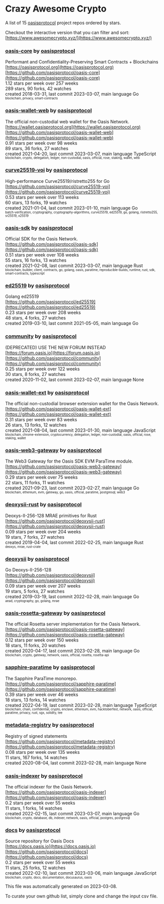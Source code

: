 # Crazy Awesome Crypto
A list of 15 [oasisprotocol](https://github.com/oasisprotocol) project repos ordered by stars.  

Checkout the interactive version that you can filter and sort: 
[https://www.awesomecrypto.xyz/](https://www.awesomecrypto.xyz/)  


### [oasis-core](https://github.com/oasisprotocol/oasis-core) by [oasisprotocol](https://github.com/oasisprotocol)  
Performant and Confidentiality-Preserving Smart Contracts + Blockchains  
[https://oasisprotocol.org](https://oasisprotocol.org)  
[https://github.com/oasisprotocol/oasis-core](https://github.com/oasisprotocol/oasis-core)  
1.12 stars per week over 257 weeks  
289 stars, 90 forks, 42 watches  
created 2018-03-31, last commit 2023-03-07, main language Go  
<sub><sup>blockchain, privacy, smart-contracts</sup></sub>


### [oasis-wallet-web](https://github.com/oasisprotocol/oasis-wallet-web) by [oasisprotocol](https://github.com/oasisprotocol)  
The official non-custodial web wallet for the Oasis Network.  
[https://wallet.oasisprotocol.org](https://wallet.oasisprotocol.org)  
[https://github.com/oasisprotocol/oasis-wallet-web](https://github.com/oasisprotocol/oasis-wallet-web)  
0.91 stars per week over 98 weeks  
89 stars, 36 forks, 27 watches  
created 2021-04-20, last commit 2023-03-07, main language TypeScript  
<sub><sup>blockchain, crypto, delegation, ledger, non-custodial, oasis, official, rose, staking, wallet, web</sup></sub>


### [curve25519-voi](https://github.com/oasisprotocol/curve25519-voi) by [oasisprotocol](https://github.com/oasisprotocol)  
High-performance Curve25519/ristretto255 for Go  
[https://github.com/oasisprotocol/curve25519-voi](https://github.com/oasisprotocol/curve25519-voi)  
0.53 stars per week over 113 weeks  
60 stars, 13 forks, 19 watches  
created 2021-01-04, last commit 2023-01-10, main language Go  
<sub><sup>batch-verification, cryptography, cryptography-algorithms, curve25519, ed25519, go, golang, ristretto255, sr25519, x25519</sup></sub>


### [oasis-sdk](https://github.com/oasisprotocol/oasis-sdk) by [oasisprotocol](https://github.com/oasisprotocol)  
Official SDK for the Oasis Network.  
[https://github.com/oasisprotocol/oasis-sdk](https://github.com/oasisprotocol/oasis-sdk)  
0.51 stars per week over 108 weeks  
55 stars, 16 forks, 13 watches  
created 2021-02-08, last commit 2023-03-07, main language Rust  
<sub><sup>blockchain, builder, client, contracts, go, golang, oasis, paratime, reproducible-builds, runtime, rust, sdk, smart-contracts, typescript</sup></sub>


### [ed25519](https://github.com/oasisprotocol/ed25519) by [oasisprotocol](https://github.com/oasisprotocol)  
Golang ed25519  
[https://github.com/oasisprotocol/ed25519](https://github.com/oasisprotocol/ed25519)  
0.23 stars per week over 208 weeks  
48 stars, 4 forks, 27 watches  
created 2019-03-10, last commit 2021-05-05, main language Go  


### [community](https://github.com/oasisprotocol/community) by [oasisprotocol](https://github.com/oasisprotocol)  
(DEPRECATED) USE THE NEW FORUM INSTEAD  
[https://forum.oasis.io](https://forum.oasis.io)  
[https://github.com/oasisprotocol/community](https://github.com/oasisprotocol/community)  
0.25 stars per week over 122 weeks  
30 stars, 8 forks, 27 watches  
created 2020-11-02, last commit 2023-02-07, main language None  


### [oasis-wallet-ext](https://github.com/oasisprotocol/oasis-wallet-ext) by [oasisprotocol](https://github.com/oasisprotocol)  
The official non-custodial browser extension wallet for the Oasis Network.  
[https://github.com/oasisprotocol/oasis-wallet-ext](https://github.com/oasisprotocol/oasis-wallet-ext)  
0.31 stars per week over 83 weeks  
26 stars, 13 forks, 12 watches  
created 2021-08-04, last commit 2023-01-30, main language JavaScript  
<sub><sup>blockchain, chrome-extension, cryptocurrency, delegation, ledger, non-custodial, oasis, official, rose, staking, wallet</sup></sub>


### [oasis-web3-gateway](https://github.com/oasisprotocol/oasis-web3-gateway) by [oasisprotocol](https://github.com/oasisprotocol)  
The Web3 Gateway for the Oasis SDK EVM ParaTime module.  
[https://github.com/oasisprotocol/oasis-web3-gateway](https://github.com/oasisprotocol/oasis-web3-gateway)  
0.29 stars per week over 75 weeks  
22 stars, 11 forks, 11 watches  
created 2021-09-23, last commit 2023-02-27, main language Go  
<sub><sup>blockchain, ethereum, evm, gateway, go, oasis, official, paratime, postgresql, web3</sup></sub>


### [deoxysii-rust](https://github.com/oasisprotocol/deoxysii-rust) by [oasisprotocol](https://github.com/oasisprotocol)  
Deoxys-II-256-128 MRAE primitives for Rust  
[https://github.com/oasisprotocol/deoxysii-rust](https://github.com/oasisprotocol/deoxysii-rust)  
0.09 stars per week over 204 weeks  
19 stars, 7 forks, 27 watches  
created 2019-04-04, last commit 2022-02-25, main language Rust  
<sub><sup>deoxys, mrae, rust-crate</sup></sub>


### [deoxysii](https://github.com/oasisprotocol/deoxysii) by [oasisprotocol](https://github.com/oasisprotocol)  
Go Deoxys-II-256-128  
[https://github.com/oasisprotocol/deoxysii](https://github.com/oasisprotocol/deoxysii)  
0.09 stars per week over 207 weeks  
19 stars, 5 forks, 27 watches  
created 2019-03-19, last commit 2022-02-28, main language Go  
<sub><sup>aead, cryptography, go, golang, mrae</sup></sub>


### [oasis-rosetta-gateway](https://github.com/oasisprotocol/oasis-rosetta-gateway) by [oasisprotocol](https://github.com/oasisprotocol)  
The official Rosetta server implementation for the Oasis Network.  
[https://github.com/oasisprotocol/oasis-rosetta-gateway](https://github.com/oasisprotocol/oasis-rosetta-gateway)  
0.12 stars per week over 150 weeks  
18 stars, 11 forks, 20 watches  
created 2020-04-17, last commit 2023-02-28, main language Go  
<sub><sup>blockchain, crypto, gateway, network, oasis, official, rosetta, rosetta-api</sup></sub>


### [sapphire-paratime](https://github.com/oasisprotocol/sapphire-paratime) by [oasisprotocol](https://github.com/oasisprotocol)  
The Sapphire ParaTime monorepo.  
[https://github.com/oasisprotocol/sapphire-paratime](https://github.com/oasisprotocol/sapphire-paratime)  
0.39 stars per week over 46 weeks  
18 stars, 13 forks, 14 watches  
created 2022-04-19, last commit 2023-02-28, main language TypeScript  
<sub><sup>blockchain, chain, confidential, crypto, enclave, ethereum, evm, hacktoberfest, network, oasis, official, paratime, privacy, rust, sgx, solidity, tee</sup></sub>


### [metadata-registry](https://github.com/oasisprotocol/metadata-registry) by [oasisprotocol](https://github.com/oasisprotocol)  
Registry of signed statements  
[https://github.com/oasisprotocol/metadata-registry](https://github.com/oasisprotocol/metadata-registry)  
0.08 stars per week over 135 weeks  
11 stars, 167 forks, 14 watches  
created 2020-08-04, last commit 2023-02-28, main language None  


### [oasis-indexer](https://github.com/oasisprotocol/oasis-indexer) by [oasisprotocol](https://github.com/oasisprotocol)  
The official indexer for the Oasis Network.  
[https://github.com/oasisprotocol/oasis-indexer](https://github.com/oasisprotocol/oasis-indexer)  
0.2 stars per week over 55 weeks  
11 stars, 1 forks, 14 watches  
created 2022-02-15, last commit 2023-03-07, main language Go  
<sub><sup>blockchain, crypto, database, db, indexer, network, oasis, official, postgres, postgresql</sup></sub>


### [docs](https://github.com/oasisprotocol/docs) by [oasisprotocol](https://github.com/oasisprotocol)  
Source repository for Oasis Docs  
[https://docs.oasis.io](https://docs.oasis.io)  
[https://github.com/oasisprotocol/docs](https://github.com/oasisprotocol/docs)  
0.2 stars per week over 55 weeks  
11 stars, 25 forks, 12 watches  
created 2022-02-10, last commit 2023-03-06, main language JavaScript  
<sub><sup>blockchain, crypto, docs, documentation, docusaurus, oasis</sup></sub>


This file was automatically generated on 2023-03-08.  

To curate your own github list, simply clone and change the input csv file.  